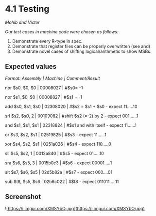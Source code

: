 # 4.1 Testing
*Mohib and Victor*

_Our test cases in machine code were chosen as follows:_
1. Demonstrate every R-type in spec.
2. Demonstrate that register files can be properly overwritten (see and)
3. Demonstrate novel cases of shifting logical/arithmetic to show MSBs.

## Expected values
_Format: Assembly |   Machine |   Comment/Result_

nor $s0, $0, $0 |   00008027 |   #$s0= -1

nor $s1, $0, $0 |   00008827 |   #$s1 = -1

add $s0, $s1, $s0 |   02308020 |   #$s2 = $s1 + $s0 - expect 11.....10

srl $s2, $s0, 2 |   00109082 |   #shift $s2 (=-2) by 2 - expect 001......1

and $s1, $s1, $s1 |   02318824 |   #$s1 and with itself - expect 11......1

or $s3, $s2, $s1 |   02519825 |    #$s3 - expect 11......1

xor $s4, $s2, $s1 |   0251a026 |   #$s4 - expect 110.....0

sll $s5, $s2, 1 |   0012a840 |   #$s5 - expect 01.....10

sra $s6, $s5, 3 |   0015b0c3 |   #$s6 - expect 00001.....1

slt $s7, $s6, $s5 |   02d5b82a |   #$s7 - expect 000....01

sub $t8, $s5, $s6 |   02b6c022 |   #$t8 - expect 011011.....11


## Screenshot
![https://i.imgur.com/XMSYbOj.jpg](https://i.imgur.com/XMSYbOj.jpg)
